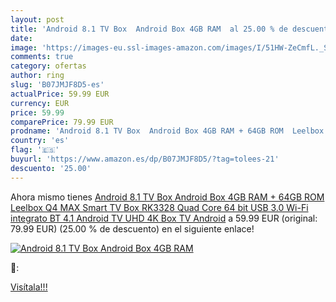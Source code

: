 ```yaml
---
layout: post
title: 'Android 8.1 TV Box  Android Box 4GB RAM  al 25.00 % de descuento'
date: 
image: 'https://images-eu.ssl-images-amazon.com/images/I/51HW-ZeCmfL._SL200_.jpg'
comments: true
category: ofertas
author: ring
slug: 'B07JMJF8D5-es'
actualPrice: 59.99 EUR
currency: EUR
price: 59.99
comparePrice: 79.99 EUR
prodname: 'Android 8.1 TV Box  Android Box 4GB RAM + 64GB ROM  Leelbox Q4 MAX Smart TV Box RK3328 Quad Core 64 bit  USB 3.0  Wi-Fi integrato  BT 4.1  Android TV UHD 4K Box TV Android'
country: 'es'
flag: '🇪🇸'
buyurl: 'https://www.amazon.es/dp/B07JMJF8D5/?tag=tolees-21'
descuento: '25.00'
---
```


Ahora mismo tienes [Android 8.1 TV Box  Android Box 4GB RAM + 64GB ROM  Leelbox Q4 MAX Smart TV Box RK3328 Quad Core 64 bit  USB 3.0  Wi-Fi integrato  BT 4.1  Android TV UHD 4K Box TV Android](https://www.amazon.es/dp/B07JMJF8D5/?tag=tolees-21) a 59.99 EUR (original: 79.99 EUR) (25.00 %  de descuento) en el siguiente enlace!

[![Android 8.1 TV Box  Android Box 4GB RAM ](https://images-eu.ssl-images-amazon.com/images/I/51HW-ZeCmfL._SL200_.jpg)](https://www.amazon.es/dp/B07JMJF8D5/?tag=tolees-21)

🔎:


[Visítala!!!](https://www.amazon.es/dp/B07JMJF8D5/?tag=tolees-21)
